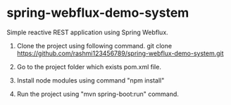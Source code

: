 # spring-webflux-demo-system
Simple reactive REST application using Spring Webflux.

1) Clone the project using following command.
git clone https://github.com/rashmi123456789/spring-webflux-demo-system.git

2) Go to the project folder which exists pom.xml file.

3) Install node modules using command "npm install"

4) Run the project using "mvn spring-boot:run" command. 

